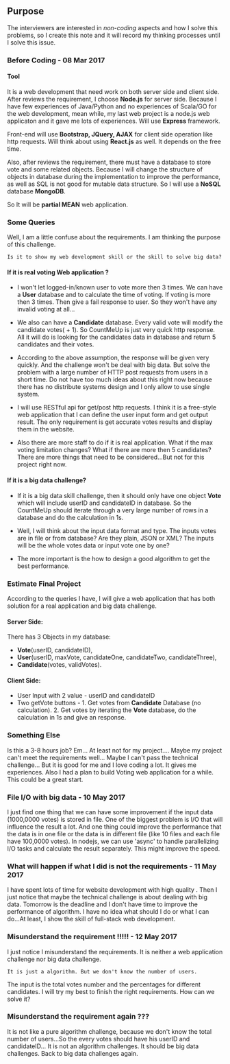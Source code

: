## Purpose
The interviewers are interested in _non-coding_ aspects and how I solve this problems, so I create this note and it will record my thinking processes until I solve this issue.

### Before Coding - 08 Mar 2017
#### Tool
It is a web development that need work on both server side and client side. After reviews the requirement, I choose __Node.js__ for server side. Because I have few experiences of Java/Python and no experiences of Scala/GO for the web development, mean while, my last web project is a node.js web applicaton and it gave me lots of experiences. Will use __Express__ framework.

Front-end will use __Bootstrap, JQuery, AJAX__ for client side operation like http requests. Will think about using __React.js__ as well. It depends on the free time.

Also, after reviews the requirement, there must have a database to store vote and some related objects. Because I will change the structure of objects in database during the implementation to improve the performance, as well as SQL is not good for mutable data structure. So I will use a __NoSQL__ database __MongoDB__.

So It will be __partial MEAN__ web application.

### Some Queries
Well, I am a little confuse about the requirements. I am thinking the purpose of this challenge.
```
Is it to show my web development skill or the skill to solve big data?
```
#### If it is real voting Web application ?
* I won't let logged-in/known user to vote more then 3 times. We can have a __User__ database and to calculate the time of voting. If voting is more then 3 times. Then give a fail response to user.
So they won't have any invalid voting at all...

* We also can have a __Candidate__ database. Every valid vote will modify the candidate votes( + 1). So CountMeUp is just very quick http response. All it will do is looking for the candidates data in database and return 5 candidates and their votes.

* According to the above assumption, the response will be given very quickly. And the challenge won't be deal with big data. But solve the problem with a large number of HTTP post requests from users in a short time. Do not have too much ideas about this right now because there has no distribute systems design and I only allow to use single system.

* I will use RESTful api for get/post http requests. I think it is a free-style web application that I can define the user input form and get output result. The only requirement is get accurate votes results and display them in the website.

* Also there are more staff to do if it is real application. What if the max voting limitation changes? What if there are more then 5 candidates? There are more things that need to be considered...But not for this project right now.
#### If it is a big data challenge?
* If it is a big data skill challenge, then it should only have one object __Vote__ which will include userID and candidateID in database. So the CountMeUp should iterate through a very large number of rows in a database and do the calculation in 1s.

* Well, I will think about the input data format and type. The inputs votes are in file or from database? Are they plain, JSON or XML? The inputs will be the whole votes data or input vote one by one?

* The more important is the how to design a good algorithm to get the best performance.

### Estimate Final Project
According to the queries I have, I will give a web application that has both solution for a real application and big data challenge.
#### Server Side:

There has 3 Objects in my database:
 * __Vote__(userID, candidateID),
 * __User__(userID, maxVote, candidateOne, candidateTwo, candidateThree),
 * __Candidate__(votes, validVotes).

#### Client Side:
* User Input with 2 value - userID and candidateID
* Two getVote buttons - 1. Get votes from __Candidate__ Database (no calculation). 2. Get votes by iterating the __Vote__ database, do the calculation in 1s and give an response.

### Something Else
Is this a 3-8 hours job? Em... At least not for my project.... Maybe my project can't meet the requirements well... Maybe I can't pass the technical challenge... But it is good for me and I love coding a lot. It gives me experiences. Also I had a plan to build Voting web application for a while. This could be a great start.

### File I/O with big data - 10 May 2017
I just find one thing that we can have some improvement if the input data (1000,0000 votes) is stored in file. One of the biggest problem is I/O that will influence the result a lot. And one thing could improve the performance  that the data is in one file or the data is in different file (like 10 files and each file have 100,0000 votes).
In nodejs, we can use 'async' to handle parallelizing I/O tasks and calculate the result separately. This might improve the speed.

### What will happen if what I did is not the requirements - 11 May 2017
I have spent lots of time for website development with high quality . Then I just notice that maybe the technical challenge is about dealing with big data. Tomorrow is the deadline and I don't have time to improve the performance of algorithm. I have no idea what should I do or what I can do...At least, I show the skill of full-stack web development.

### Misunderstand the requirement !!!!! - 12 May 2017
I just notice I misunderstand the requirements. It is neither a web application challenge nor big data challenge.
```
It is just a algorithm. But we don't know the number of users.
```
The input is the total votes number and the percentages for different candidates.
I will try my best to finish the right requirements.
How can we solve it?

### Misunderstand the requirement again ???
It is not like a pure algorithm challenge, because we don't know the total number of users...So the every votes should have his userID and candidateID...
It is not an algorithm challenges. It should be big data challenges.
Back to big data challenges again.
